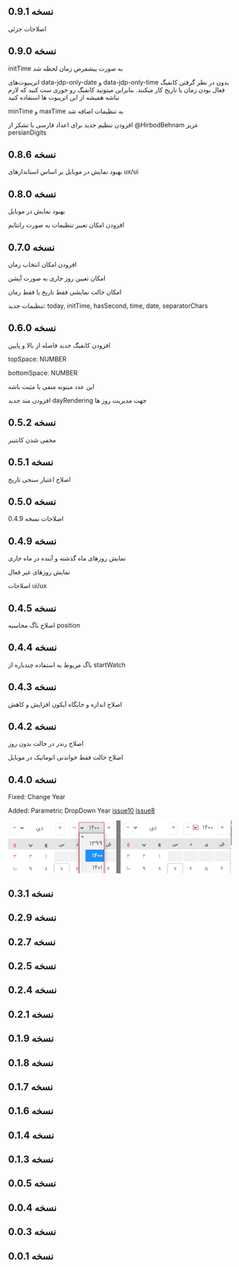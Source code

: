 
## نسخه 0.9.1

اصلاحات جزئی

## نسخه 0.9.0

initTime به صورت پیشفرض زمان لحظه شد

اتریبیوت‌های data-jdp-only-date و data-jdp-only-time بدون در نظر گرفتن کانفیگ فعال بودن زمان یا تاریخ کار میکنند. بنابراین میتونید کانفیگ رو جوری ست کنید که لازم نباشه همیشه از این اتریبوت ها استفاده کنید

minTime و maxTime به تنظیمات اضافه شد

افزودن تنظیم جدید برای اعداد فارسی با تشکر از @HirbodBehnam عزیز persianDigits

## نسخه 0.8.6

بهبود نمایش در موبایل بر اساس استاندارهای ux/ui

## نسخه 0.8.0

بهبود نمایش در موبایل

افزودن امکان تغییر تنظیمات به صورت رانتایم

## نسخه 0.7.0

افزودن امکان انتخاب زمان

امکان تعیین روز جاری به صورت آپشن

امکان حالت نمایشی فقط تاریخ یا فقط زمان

تنظیمات جدید: today, initTime, hasSecond, time, date, separatorChars

## نسخه 0.6.0

افزودن کانفیگ جدید فاصله از بالا و پایین

topSpace: NUMBER

bottomSpace: NUMBER

این عدد میتونه منفی یا مثبت باشه

افزودن متد جدید dayRendering جهت مدیریت روز ها

## نسخه 0.5.2

مخفی شدن کانتینر

## نسخه 0.5.1

اصلاح اعتبار سنجی تاریخ

## نسخه 0.5.0

اصلاحات نسخه 0.4.9

## نسخه 0.4.9

نمایش روزهای ماه گذشته و آینده در ماه جاری

نمایش روزهای غیر فعال

اصلاحات ui/ux

## نسخه 0.4.5

اصلاح باگ محاسبه position

## نسخه 0.4.4

باگ مربوط به استفاده چندباره از startWatch

## نسخه 0.4.3

اصلاح اندازه و جایگاه آیکون افزایش و کاهش

## نسخه 0.4.2

اصلاح رندر در حالت بدون روز

اصلاح حالت فقط خواندنی اتوماتیک در موبایل

## نسخه 0.4.0

Fixed: 
Change Year

Added:
Parametric DropDown Year 
[issue10](https://github.com/majidh1/JalaliDatePicker/issues/10#issue-957473182)
[issue8](https://github.com/majidh1/JalaliDatePicker/issues/8#issue-941977061)

<img src="res/DropDownAdded.png" />

## نسخه 0.3.1
## نسخه 0.2.9
## نسخه 0.2.7
## نسخه 0.2.5
## نسخه 0.2.4
## نسخه 0.2.1
## نسخه 0.1.9
## نسخه 0.1.8
## نسخه 0.1.7
## نسخه 0.1.6
## نسخه 0.1.4
## نسخه 0.1.3
## نسخه 0.0.5
## نسخه 0.0.4
## نسخه 0.0.3
## نسخه 0.0.1

